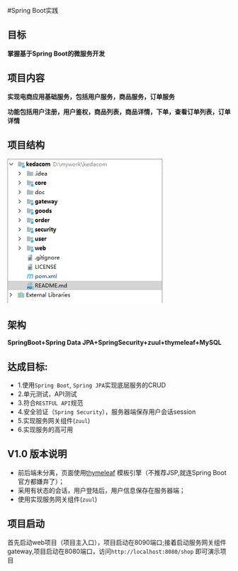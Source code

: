 #Spring Boot实践

## 目标

**掌握基于Spring Boot的微服务开发**

## 项目内容

**实现电商应用基础服务，包括用户服务，商品服务，订单服务**

**功能包括用户注册，用户鉴权，商品列表，商品详情，下单，查看订单列表，订单详情**

## 项目结构

![](/doc/img/structure.png)

## 架构

**SpringBoot+Spring Data JPA+SpringSecurity+zuul+thymeleaf+MySQL**

## 达成目标:

  - 1.使用`Spring Boot`, `Spring JPA`实现底层服务的CRUD
  - 2.单元测试，API测试
  - 3.符合`RESTFUL API`规范
  - 4.安全验证（`Spring Security`），服务器端保存用户会话session
  - 5.实现服务网关组件(`zuul`)
  - 6.实现服务的高可用
## V1.0 版本说明

* 前后端未分离，页面使用[thymeleaf](http://www.thymeleaf.org/) 模板引擎（不推荐JSP,就连Spring Boot 官方都嫌弃了）；
* 采用有状态的会话，用户登陆后，用户信息保存在服务器端；
* 使用实现服务网关组件(`zuul`)

## 项目启动

首先启动web项目（项目主入口），项目启动在8090端口;接着启动服务网关组件gateway,项目启动在8080端口，访问`http://localhost:8080/shop`
即可演示项目